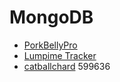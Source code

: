 # MongoDB
- [PorkBellyPro](../works/porkbellypro.md)
- [Lumpime Tracker](../works/lumpime.md)
- [catballchard](../works/catballchard.md)
599636
